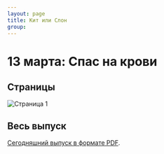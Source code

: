 ```yaml
---
layout: page
title: Кит или Слон
group: 
---
```


# 13 марта: Спас на крови

## Страницы

![Страница 1](https://www.dropbox.com/scl/fi/8iqvfgz18nafpnro4hsrh/2025-03-13-page001.jpg?rlkey=r48il98w8rz82l2p0c7cokkob&raw=1)

## Весь выпуск

[Сегодняшний выпуск в формате PDF](https://www.dropbox.com/scl/fi/gg0wt1de9zczja5hnp0x8/2025-03-13.pdf?rlkey=ciwzaofr4m1xoymvkyq7301fz&raw=1). 


